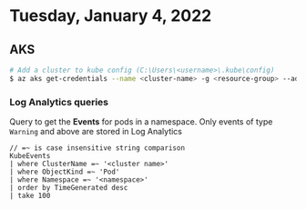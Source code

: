 # Tuesday, January 4, 2022

## AKS

```sh
# Add a cluster to kube config (C:\Users\<username>\.kube\config)
$ az aks get-credentials --name <cluster-name> -g <resource-group> --admin
```

### Log Analytics queries

Query to get the **Events** for pods in a namespace.
Only events of type `Warning` and above are stored in Log Analytics

```kusto
// =~ is case insensitive string comparison
KubeEvents
| where ClusterName =~ '<cluster name>'
| where ObjectKind =~ 'Pod'
| where Namespace =~ '<namespace>'
| order by TimeGenerated desc 
| take 100
```
